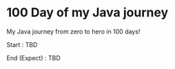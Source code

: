 # 100 Day of my Java journey
My Java journey from zero to hero in 100 days!

Start : TBD

End (Expect) : TBD
